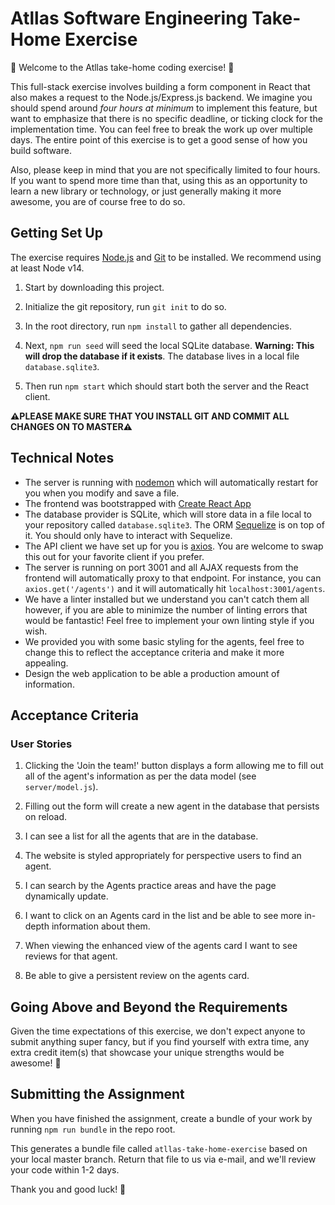 # Atllas Software Engineering Take-Home Exercise

🌟 Welcome to the Atllas take-home coding exercise! 🌟

This full-stack exercise involves building a form component in React that also makes a request to the Node.js/Express.js backend. We imagine you should spend around _four hours at minimum_ to implement this feature, but want to emphasize that there is no specific deadline, or ticking clock for the implementation time. You can feel free to break the work up over multiple days. The entire point of this exercise is to get a good sense of how you build software.

Also, please keep in mind that you are not specifically limited to four hours. If you want to spend more time than that, using this as an opportunity to learn a new library or technology, or just generally making it more awesome, you are of course free to do so.

## Getting Set Up

The exercise requires [Node.js](https://nodejs.org/en/) and [Git](https://git-scm.com/) to be installed. We recommend using at least Node v14.

1. Start by downloading this project.

1. Initialize the git repository, run `git init` to do so.

1. In the root directory, run `npm install` to gather all dependencies.

1. Next, `npm run seed` will seed the local SQLite database. **Warning: This will drop the database if it exists**. The database lives in a local file `database.sqlite3`.

1. Then run `npm start` which should start both the server and the React client.

**⚠️PLEASE MAKE SURE THAT YOU INSTALL GIT AND COMMIT ALL CHANGES ON TO MASTER⚠️**

## Technical Notes

- The server is running with [nodemon](https://nodemon.io/) which will automatically restart for you when you modify and save a file.
- The frontend was bootstrapped with [Create React App](https://facebook.github.io/create-react-app/docs/getting-started)
- The database provider is SQLite, which will store data in a file local to your repository called `database.sqlite3`. The ORM [Sequelize](http://docs.sequelizejs.com/) is on top of it. You should only have to interact with Sequelize.
- The API client we have set up for you is [axios](https://github.com/axios/axios). You are welcome to swap this out for your favorite client if you prefer.
- The server is running on port 3001 and all AJAX requests from the frontend will automatically proxy to that endpoint. For instance, you can `axios.get('/agents')` and it will automatically hit `localhost:3001/agents`.
- We have a linter installed but we understand you can't catch them all however, if you are able to minimize the number of linting errors that would be fantastic! Feel free to implement your own linting style if you wish.
- We provided you with some basic styling for the agents, feel free to change this to reflect the acceptance criteria and make it more appealing.
- Design the web application to be able a production amount of information.

## Acceptance Criteria

### User Stories

1. Clicking the 'Join the team!' button displays a form allowing me to fill out all of the agent's information as per the data model (see `server/model.js`).

1. Filling out the form will create a new agent in the database that persists on reload.

1. I can see a list for all the agents that are in the database.

1. The website is styled appropriately for perspective users to find an agent.

1. I can search by the Agents practice areas and have the page dynamically update.

1. I want to click on an Agents card in the list and be able to see more in-depth information about them.

1. When viewing the enhanced view of the agents card I want to see reviews for that agent.

1. Be able to give a persistent review on the agents card.

## Going Above and Beyond the Requirements

Given the time expectations of this exercise, we don't expect anyone to submit anything super fancy, but if you find yourself with extra time, any extra credit item(s) that showcase your unique strengths would be awesome! 🙌

## Submitting the Assignment

When you have finished the assignment, create a bundle of your work by running `npm run bundle` in the repo root.

This generates a bundle file called `atllas-take-home-exercise` based on your local master branch. Return that file to us via e-mail, and we'll review your code within 1-2 days.

Thank you and good luck! 🙏
